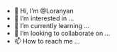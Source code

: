 - 👋 Hi, I’m @Loranyan
- 👀 I’m interested in ...
- 🌱 I’m currently learning ...
- 💞️ I’m looking to collaborate on ...
- 📫 How to reach me ...

<!---
Loranyan/Loranyan is a ✨ special ✨ repository because its `README.md` (this file) appears on your GitHub profile.
You can click the Preview link to take a look at your changes.
--->
